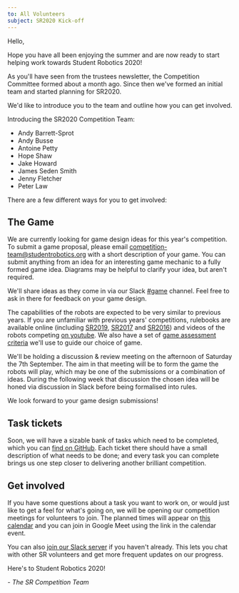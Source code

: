 ```yaml
---
to: All Volunteers
subject: SR2020 Kick-off
---
```


Hello,

Hope you have all been enjoying the summer and are now ready to start helping work towards Student Robotics 2020!

As you'll have seen from the trustees newsletter, the Competition Committee formed about a month ago. Since then we've formed an initial team and started planning for SR2020.

We'd like to introduce you to the team and outline how you can get involved.

Introducing the SR2020 Competition Team:

- Andy Barrett-Sprot
- Andy Busse
- Antoine Petty
- Hope Shaw
- Jake Howard
- James Seden Smith
- Jenny Fletcher
- Peter Law

There are a few different ways for you to get involved:

## The Game

We are currently looking for game design ideas for this year's competition. To submit a game proposal, please email competition-team@studentrobotics.org with a short description of your game. You can submit anything from an idea for an interesting game mechanic to a fully formed game idea. Diagrams may be helpful to clarify your idea, but aren't required.

We'll share ideas as they come in via our Slack [#game][slack-game] channel. Feel free to ask in there for feedback on your game design.

The capabilities of the robots are expected to be very similar to previous years. If you are unfamiliar with previous years' competitions, rulebooks are available online (including [SR2019][rules-2019], [SR2017][rules-2017] and [SR2016][rules-2016]) and videos of the robots competing [on youtube](https://www.youtube.com/user/studentrobotics). We also have a set of [game assessment criteria](https://srobo.github.io/runbook/programme/game-design/assessment-criteria/) we'll use to guide our choice of game.

We'll be holding a discussion & review meeting on the afternoon of Saturday the
7th September. The aim in that meeting will be to form the game the robots will
play, which may be one of the submissions or a combination of ideas. During the
following week that discussion the chosen idea will be honed via discussion in
Slack before being formalised into rules.

We look forward to your game design submissions!

## Task tickets

Soon, we will have a sizable bank of tasks which need to be completed, which you can [find on GitHub](https://github.com/srobo/tasks/issues). Each ticket there should have a small description of what needs to be done; and every task you can complete brings us one step closer to delivering another brilliant competition.

## Get involved

If you have some questions about a task you want to work on, or would just like to get a feel for what's going on, we will be opening our competition meetings for volunteers to join. The planned times will appear on [this calendar](https://calendar.google.com/calendar/embed?src=studentrobotics.org_oqdjasvpps8smo0d5nte417rak%40group.calendar.google.com&ctz=Europe%2FLondon) and you can join in Google Meet using the link in the calendar event.

You can also [join our Slack server](https://goo.gl/forms/Maq41MHF8CYSRVn83) if you haven't already. This lets you chat with other SR volunteers and get more frequent updates on our progress.

Here's to Student Robotics 2020!

*- The SR Competition Team*


[rules-2019]: https://studentrobotics.org/docs/resources/2019/rulebook.pdf
[rules-2017]: https://studentrobotics.org/docs/resources/2017/rulebook.pdf
[rules-2016]: https://studentrobotics.org/docs/resources/2016/rulebook.pdf
[slack-game]: https://studentrobotics.slack.com/messages/game
